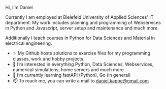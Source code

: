Hi, I’m Daniel

Currently I am employed at Bielefeld University of Applied Sciences' IT department. My work includes planning and programming of Webservices in Python and Javascript,
server setup and maintenance and much more.

Additionally I teach courses in Python for Data Sciences and Material in electrical engineering.

- ✨ My Github hosts solutions to exercise files for my programming classes, work and hobby projects.
- 👀 I’m interested in everything Python, Data Sciences, Webservices, numerical simulations, home servers and much more
- 🌱 I’m currently learning fastAPI (Python), Go (in general)
- 📫 To reach me, you can write a mail to daniel.kappe@gmail.com

<!---
daniel-kappe/daniel-kappe is a ✨ special ✨ repository because its `README.md` (this file) appears on your GitHub profile.
You can click the Preview link to take a look at your changes.
--->
